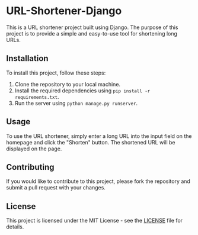 # URL-Shortener-Django
This is a URL shortener project built using Django. The purpose of this project is to provide a simple and easy-to-use tool for shortening long URLs. 

## Installation

To install this project, follow these steps:

1. Clone the repository to your local machine.
2. Install the required dependencies using `pip install -r requirements.txt`.
3. Run the server using `python manage.py runserver`.

## Usage

To use the URL shortener, simply enter a long URL into the input field on the homepage and click the "Shorten" button. The shortened URL will be displayed on the page.

## Contributing

If you would like to contribute to this project, please fork the repository and submit a pull request with your changes.

## License

This project is licensed under the MIT License - see the [LICENSE](LICENSE) file for details.
